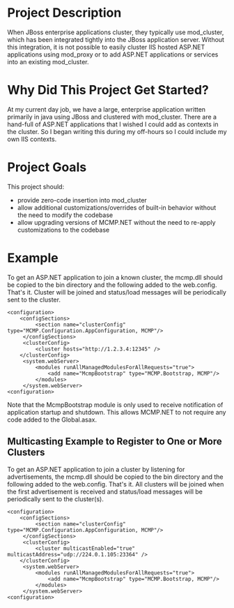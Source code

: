 # Project Description
When JBoss enterprise applications cluster, they typically use mod_cluster, which has been integrated tightly into the JBoss application server.  Without this integration, it is not possible to easily cluster IIS hosted ASP.NET applications using mod_proxy or to add ASP.NET applications or services into an existing mod_cluster.

# Why Did This Project Get Started?
At my current day job, we have a large, enterprise application written primarily in java using JBoss and clustered with mod_cluster.  There are a hand-full of ASP.NET applications that I wished I could add as contexts in the cluster.  So I began writing this during my off-hours so I could include my own IIS contexts.

# Project Goals
This project should:

* provide zero-code insertion into mod_cluster
* allow additional customizations/overrides of built-in behavior without the need to modify the codebase
* allow upgrading versions of MCMP.NET without the need to re-apply customizations to the codebase

# Example
To get an ASP.NET application to join a known cluster, the mcmp.dll should be copied to the bin directory and the following added to the web.config. That's it. Cluster will be joined and status/load messages will be periodically sent to the cluster.

```
<configuration>
    <configSections>
         <section name="clusterConfig" type="MCMP.Configuration.AppConfiguration, MCMP"/>
     </configSections>
     <clusterConfig>
         <cluster hosts="http://1.2.3.4:12345" />
    </clusterConfig>
     <system.webServer>
         <modules runAllManagedModulesForAllRequests="true">
             <add name="McmpBootstrap" type="MCMP.Bootstrap, MCMP"/>
         </modules>
     </system.webServer>
<configuration>
```

Note that the McmpBootstrap module is only used to receive notification of application startup and shutdown. This allows MCMP.NET to not require any code added to the Global.asax.

## Multicasting Example to Register to One or More Clusters
To get an ASP.NET application to join a cluster by listening for advertisements, the mcmp.dll should be copied to the bin directory and the following added to the web.config. That's it. All clusters will be joined when the first advertisement is received and status/load messages will be periodically sent to the cluster(s).

```
<configuration>
    <configSections>
         <section name="clusterConfig" type="MCMP.Configuration.AppConfiguration, MCMP"/>
     </configSections>
     <clusterConfig>
         <cluster multicastEnabled="true" multicastAddress="udp://224.0.1.105:23364" />
    </clusterConfig>
     <system.webServer>
         <modules runAllManagedModulesForAllRequests="true">
             <add name="McmpBootstrap" type="MCMP.Bootstrap, MCMP"/>
         </modules>
     </system.webServer>
<configuration>
```
